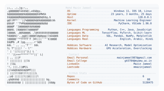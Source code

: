 <picture>
  <source srcset="https://raw.githubusercontent.com/mmazinjameel/mmazinjameel/main/dark_mode.svg?v=1740895980" media="(prefers-color-scheme: dark)">
  <img src="https://raw.githubusercontent.com/mmazinjameel/mmazinjameel/main/light_mode.svg?v=1740895980">
</picture>

